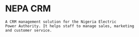 # NEPA CRM
    A CRM management solution for the Nigeria Electric
    Power Authority. It helps staff to manage sales, marketing
    and customer service.
